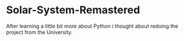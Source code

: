 # Solar-System-Remastered
After learning a little bit more about Python i thought about redoing the project from the University.
